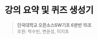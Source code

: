# 강의 요약 및 퀴즈 생성기

> <span style="color:gray"><strong>단국대학교 오픈소스SW기초 6분반 15조</strong><br>
조원: 박수빈, 변윤성, 이지호</span>
